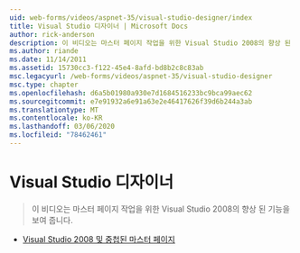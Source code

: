 ```yaml
---
uid: web-forms/videos/aspnet-35/visual-studio-designer/index
title: Visual Studio 디자이너 | Microsoft Docs
author: rick-anderson
description: 이 비디오는 마스터 페이지 작업을 위한 Visual Studio 2008의 향상 된 기능을 보여 줍니다.
ms.author: riande
ms.date: 11/14/2011
ms.assetid: 15730cc3-f122-45e4-8afd-bd8b2c8c83ab
msc.legacyurl: /web-forms/videos/aspnet-35/visual-studio-designer
msc.type: chapter
ms.openlocfilehash: d6a5b01980a930e7d1684516233bc9bca99aec62
ms.sourcegitcommit: e7e91932a6e91a63e2e46417626f39d6b244a3ab
ms.translationtype: MT
ms.contentlocale: ko-KR
ms.lasthandoff: 03/06/2020
ms.locfileid: "78462461"
---
```

# <a name="visual-studio-designer"></a>Visual Studio 디자이너

> 이 비디오는 마스터 페이지 작업을 위한 Visual Studio 2008의 향상 된 기능을 보여 줍니다.

- [Visual Studio 2008 및 중첩된 마스터 페이지](visual-studio-2008-and-nested-masterpages.md)
